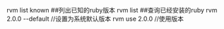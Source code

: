 rvm list known ##列出已知的ruby版本
rvm list  ##查询已经安装的ruby
rvm 2.0.0 --default //设置为系统默认版本
rvm use 2.0.0 //使用版本
